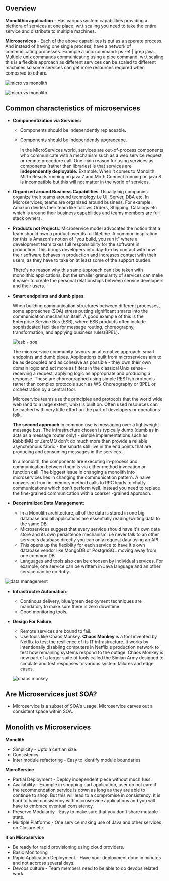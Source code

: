 ## Overview

**Monolithic application** - Has various system capabilities providing a plethora of services at one place. wr.t scaling you need to take the entire service and distribute to multiple machines.

**Microservices** - Each of the above capabilites is put as a seperate process. And instead of having one single process, have a network of communicating processes. Example a unix command: ps -ef | grep java. Multiple unix commands communicating using a pipe command. wr.t scaling this is a flexible approach as different services can be scaled to different machines so some services can get more resources required when compared to others.

![micro vs monolith](https://user-images.githubusercontent.com/6800366/38226207-ff181b00-3715-11e8-9c95-62888cc6bfaa.PNG)


![micro vs monolith](https://user-images.githubusercontent.com/6800366/38198456-8e38812e-36aa-11e8-9924-7fd3b5b93490.PNG)


## Common characteristics of microservices

* **Componentization via Services:** 
    * Components should be independently replaceable.
    * Components should be independently upgradeabe.
    
      In the MicroServices world, services are out-of-process components who communicate with a mechanism such as a web service request, or remote procedure call. One main reason for using services as components (rather than libraries) is that services are **independently deployable.** Example: When it comes to Monolith, Mirth Results running on java 7 and Mirth Connect running on java 8 is incompatible but this will not matter in the world of services.
      
* **Organized around Business Capabilities**:
Usually big companies organize their teams around technology i.e UI, Server, DBA etc. In Microservices, teams are organized around business. For example: Amazon divides their team like follows Orders, Shipping, Catalogs etc which is around their business capabilities and teams members are full stack owners.  

* **Products not Projects**: Microservice model advocates the notion that a team should own a product over its full lifetime. A common inspiration for this is Amazon's notion of "you build, you run it" where a development team takes full responsibility for the software in production. This brings developers into day-to-day contact with how their software behaves in production and increases contact with their users, as they have to take on at least some of the support burden.

    There's no reason why this same approach can't be taken with monolithic applications, but the smaller granularity of services can make it easier to create the personal relationships between service developers and their users.
    
* **Smart endpoints and dumb pipes**: 

    When building communication structures between different processes, some approaches (SOA) stress putting significant smarts into the communication mechanism itself. A good example of this is the Enterprise Service Bus (ESB), where ESB products often include sophisticated facilities for message routing, choreography, transformation, and applying business rules(BPEL).
    
    ![esb - soa](https://user-images.githubusercontent.com/6800366/38227304-328f12e0-371b-11e8-815f-8580d50035c2.PNG)

    The microservice community favours an alternative approach: smart endpoints and dumb pipes. Applications built from microservices aim to be as decoupled and as cohesive as possible - they own their own domain logic and act more as filters in the classical Unix sense - receiving a request, applying logic as appropriate and producing a response. These are choreographed using simple RESTish protocols rather than complex protocols such as WS-Choreography or BPEL or orchestration by a central tool.

    Microservice teams use the principles and protocols that the world wide web (and to a large extent, Unix) is built on. Often used resources can be cached with very little effort on the part of developers or operations folk.

    **The second approach** in common use is messaging over a lightweight message bus. The infrastructure chosen is typically dumb (dumb as in acts as a message router only) - simple implementations such as RabbitMQ or ZeroMQ don't do much more than provide a reliable asynchronous fabric - the smarts still live in the end points that are producing and consuming messages in the services.

    In a monolith, the components are executing in-process and communication between them is via either method invocation or function call. The biggest issue in changing a monolith into microservices lies in changing the communication pattern. A naive conversion from in-memory method calls to RPC leads to chatty communications which don't perform well. Instead you need to replace the fine-grained communication with a coarser -grained approach.
    
* **Decentralized Data Management**:

   * In a Monolith architecture, all of the data is stored in one big database and all applications are essentially reading/writing data to the same DB. 
   * Microservices suggest that every service should have it's own data store and its own persistence mechanism. i.e never talk to an other service's database directly you can only request data using an API. 
   * This opens up the flexibilty for each service to have it's own database vendor like MongoDB or PostgreSQL moving away from one common DB.
   * Languages and tools also can be choosen by individual services. For example, one service can be writtem in Java language and an other service can be on Ruby.

![data management](https://user-images.githubusercontent.com/6800366/38227616-b3318d96-371c-11e8-90ff-9d21f5c9f243.PNG)


* **Infrastructre Automation**:
   * Continous delivery, blue/green deployment techniques are mandatory to make sure there is zero downtime.
   * Good monitoring tools.
   
* **Design For Failure**:
   * Remote services are bound to fail.
   * Use tools like Chaos Monkey. **Chaos Monkey** is a tool invented by Netflix to test the resilience of its IT infrastructure. It works by intentionally disabling computers in Netflix's production network to test how remaining systems respond to the outage. Chaos Monkey is now part of a larger suite of tools called the Simian Army designed to simulate and test responses to various system failures and edge cases.
   
   ![chaos monkey](https://user-images.githubusercontent.com/6800366/38235031-5db16762-373d-11e8-94f6-505a6d451e48.PNG)
   
## Are Microservices just SOA?   

* Microservice is a subset of SOA's usage. Microservice carves out a consistent space within SOA.

## Monolith vs Microservices

**Monolith**

* Simplicity - Upto a certian size.
* Consistency
* Inter module refactoring - Easy to identify module boundaries

**MicroService**

* Partial Deployment - Deploy independent piece without much fuss.
* Availability - Example in shopping cart application, user do not care if the recommendation service is down as long as they are able to continue to shop. But this will lead to a compromise in consistency. It is hard to have consistency with microservice applications and you will have to embrace eventual consistency.
* Preserve Modularity - Easy to make sure that you don't share mutable state.
* Multiple Platforms - One service making use of Java and other services on Closure etc.

**If on Microservice**
* Be ready for rapid provisioning using cloud providers.
* Basic Monitoring
* Rapid Application Deployment - Have your deployment done in minutes and not accross several days.
* Devops culture - Team members need to be able to do devops related work.



